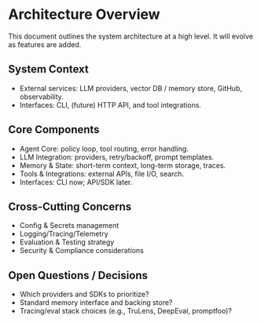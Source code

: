 # Architecture Overview

This document outlines the system architecture at a high level. It will evolve as features are added.

## System Context
- External services: LLM providers, vector DB / memory store, GitHub, observability.
- Interfaces: CLI, (future) HTTP API, and tool integrations.

## Core Components
- Agent Core: policy loop, tool routing, error handling.
- LLM Integration: providers, retry/backoff, prompt templates.
- Memory & State: short-term context, long-term storage, traces.
- Tools & Integrations: external APIs, file I/O, search.
- Interfaces: CLI now; API/SDK later.

## Cross-Cutting Concerns
- Config & Secrets management
- Logging/Tracing/Telemetry
- Evaluation & Testing strategy
- Security & Compliance considerations

## Open Questions / Decisions
- Which providers and SDKs to prioritize?
- Standard memory interface and backing store?
- Tracing/eval stack choices (e.g., TruLens, DeepEval, promptfoo)?
